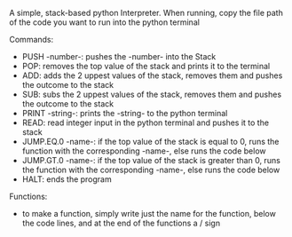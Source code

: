 A simple, stack-based python Interpreter.
When running, copy the file path of the code you want to run into the python terminal

Commands:
- PUSH -number-: pushes the -number- into the Stack
- POP: removes the top value of the stack and prints it to the terminal
- ADD: adds the 2 uppest values of the stack, removes them and pushes the outcome to the stack
- SUB: subs the 2 uppest values of the stack, removes them and pushes the outcome to the stack
- PRINT -string-: prints the -string- to the python terminal
- READ: read integer input in the python terminal and pushes it to the stack
- JUMP.EQ.0 -name-: if the top value of the stack is equal to 0, runs the function with the corresponding -name-, else runs the code below
- JUMP.GT.0 -name-: if the top value of the stack is greater than 0, runs the function with the corresponding -name-, else runs the code below
- HALT: ends the program

Functions:
- to make a function, simply write just the name for the function, below the code lines, and at the end of the functions a / sign
